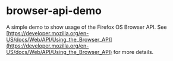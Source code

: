 # browser-api-demo
A simple demo to show usage of the Firefox OS Browser API. See [https://developer.mozilla.org/en-US/docs/Web/API/Using_the_Browser_API](https://developer.mozilla.org/en-US/docs/Web/API/Using_the_Browser_API) for more details.
